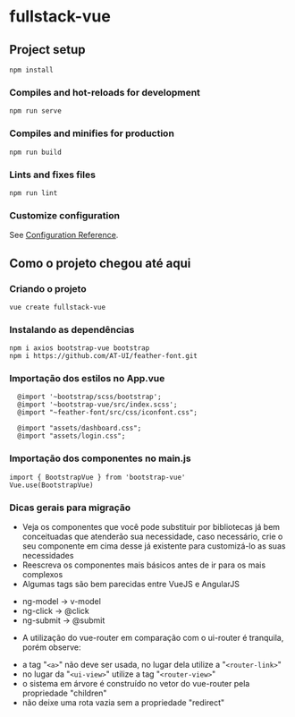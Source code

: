 # fullstack-vue

## Project setup
```
npm install
```
### Compiles and hot-reloads for development
```
npm run serve
```
### Compiles and minifies for production
```
npm run build
```
### Lints and fixes files
```
npm run lint
```
### Customize configuration
See [Configuration Reference](https://cli.vuejs.org/config/).


## Como o projeto chegou até aqui
### Criando o projeto
```
vue create fullstack-vue
```
### Instalando as dependências
```
npm i axios bootstrap-vue bootstrap
npm i https://github.com/AT-UI/feather-font.git
```
### Importação dos estilos no App.vue
```
  @import '~bootstrap/scss/bootstrap';
  @import '~bootstrap-vue/src/index.scss';
  @import "~feather-font/src/css/iconfont.css";

  @import "assets/dashboard.css";
  @import "assets/login.css";
```
### Importação dos componentes no main.js
```
import { BootstrapVue } from 'bootstrap-vue'
Vue.use(BootstrapVue)
```
### Dicas gerais para migração
- Veja os componentes que você pode substituir por bibliotecas já bem conceituadas que atenderão sua necessidade, caso necessário, crie o seu componente em cima desse já existente para customizá-lo as suas necessidades
- Reescreva os componentes mais básicos antes de ir para os mais complexos
- Algumas tags são bem parecidas entre VueJS e AngularJS
+ ng-model -> v-model
+ ng-click -> @click
+ ng-submit -> @submit
- A utilização do vue-router em comparação com o ui-router é tranquila, porém observe:
+ a tag "```<a>```" não deve ser usada, no lugar dela utilize a "```<router-link>```"
+ no lugar da "```<ui-view>```" utilize a tag "```<router-view>```"
+ o sistema em árvore é construído no vetor do vue-router pela propriedade "children"
+ não deixe uma rota vazia sem a propriedade "redirect"